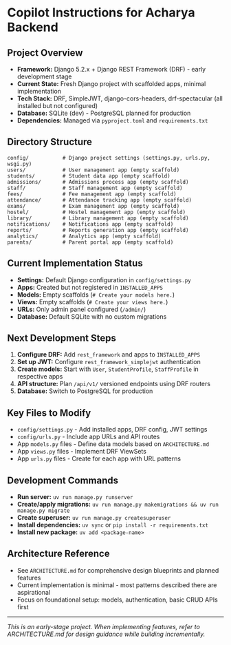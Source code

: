 # Copilot Instructions for Acharya Backend

## Project Overview
- **Framework:** Django 5.2.x + Django REST Framework (DRF) - early development stage
- **Current State:** Fresh Django project with scaffolded apps, minimal implementation
- **Tech Stack:** DRF, SimpleJWT, django-cors-headers, drf-spectacular (all installed but not configured)
- **Database:** SQLite (dev) - PostgreSQL planned for production
- **Dependencies:** Managed via `pyproject.toml` and `requirements.txt`

## Directory Structure
```
config/           # Django project settings (settings.py, urls.py, wsgi.py)
users/            # User management app (empty scaffold)
students/         # Student data app (empty scaffold)  
admissions/       # Admissions process app (empty scaffold)
staff/            # Staff management app (empty scaffold)
fees/             # Fee management app (empty scaffold)
attendance/       # Attendance tracking app (empty scaffold)
exams/            # Exam management app (empty scaffold)
hostel/           # Hostel management app (empty scaffold)
library/          # Library management app (empty scaffold)
notifications/    # Notifications app (empty scaffold)
reports/          # Reports generation app (empty scaffold)
analytics/        # Analytics app (empty scaffold)
parents/          # Parent portal app (empty scaffold)
```

## Current Implementation Status
- **Settings:** Default Django configuration in `config/settings.py`
- **Apps:** Created but not registered in `INSTALLED_APPS`
- **Models:** Empty scaffolds (`# Create your models here.`)
- **Views:** Empty scaffolds (`# Create your views here.`)
- **URLs:** Only admin panel configured (`/admin/`)
- **Database:** Default SQLite with no custom migrations

## Next Development Steps
1. **Configure DRF:** Add `rest_framework` and apps to `INSTALLED_APPS`
2. **Set up JWT:** Configure `rest_framework_simplejwt` authentication
3. **Create models:** Start with `User`, `StudentProfile`, `StaffProfile` in respective apps
4. **API structure:** Plan `/api/v1/` versioned endpoints using DRF routers
5. **Database:** Switch to PostgreSQL for production

## Key Files to Modify
- `config/settings.py` - Add installed apps, DRF config, JWT settings
- `config/urls.py` - Include app URLs and API routes
- App `models.py` files - Define data models based on `ARCHITECTURE.md`
- App `views.py` files - Implement DRF ViewSets
- App `urls.py` files - Create for each app with URL patterns

## Development Commands
- **Run server:** `uv run manage.py runserver`
- **Create/apply migrations:** `uv run manage.py makemigrations && uv run manage.py migrate`
- **Create superuser:** `uv run manage.py createsuperuser`
- **Install dependencies:** `uv sync` or `pip install -r requirements.txt`
- **Install new package:** `uv add <package-name>`

## Architecture Reference
- See `ARCHITECTURE.md` for comprehensive design blueprints and planned features
- Current implementation is minimal - most patterns described there are aspirational
- Focus on foundational setup: models, authentication, basic CRUD APIs first

---
_This is an early-stage project. When implementing features, refer to ARCHITECTURE.md for design guidance while building incrementally._
